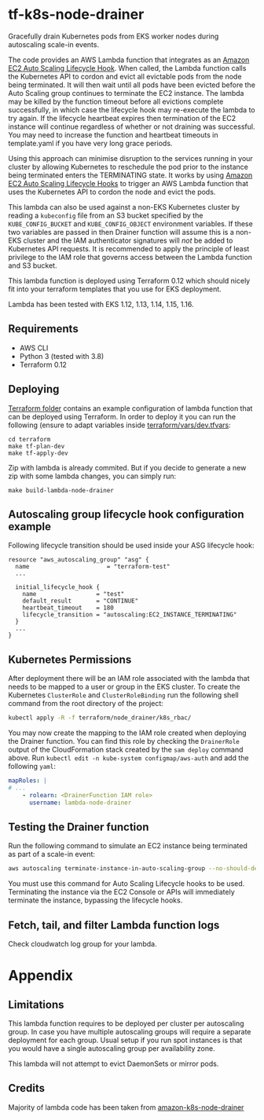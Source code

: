 # tf-k8s-node-drainer
Gracefully drain Kubernetes pods from EKS worker nodes during autoscaling scale-in events.

The code provides an AWS Lambda function that integrates as an [Amazon EC2 Auto
Scaling Lifecycle Hook](https://docs.aws.amazon.com/autoscaling/ec2/userguide/lifecycle-hooks.html).
When called, the Lambda function calls the Kubernetes API to cordon and evict all evictable pods from the node being 
terminated. It will then wait until all pods have been evicted before the Auto Scaling group continues to terminate the
EC2 instance. The lambda may be killed by the function timeout before all evictions complete successfully, in which case
the lifecycle hook may re-execute the lambda to try again. If the lifecycle heartbeat expires then termination of the EC2
instance will continue regardless of whether or not draining was successful. You may need to increase the function and
heartbeat timeouts in template.yaml if you have very long grace periods.

Using this approach can minimise disruption to the services running in your cluster by allowing Kubernetes to 
reschedule the pod prior to the instance being terminated enters the TERMINATING state. It works by using 
[Amazon EC2 Auto Scaling Lifecycle Hooks](https://docs.aws.amazon.com/autoscaling/ec2/userguide/lifecycle-hooks.html)
to trigger an AWS Lambda function that uses the Kubernetes API to cordon the node and evict the pods.

This lambda can also be used against a non-EKS Kubernetes cluster by reading a `kubeconfig` file from an S3 bucket
specified by the `KUBE_CONFIG_BUCKET` and `KUBE_CONFIG_OBJECT` environment variables. If these two variables are passed 
in then Drainer function will assume this is a non-EKS cluster and the IAM authenticator signatures will _not_ be added 
to Kubernetes API requests. It is recommended to apply the principle of least privilege to the IAM role that governs
access between the Lambda function and S3 bucket.

This lambda function is deployed using Terraform 0.12 which should nicely fit into your terraform templates that you use for EKS deployment.

Lambda has been tested with EKS 1.12, 1.13, 1.14, 1.15, 1.16.

## Requirements

* AWS CLI
* Python 3 (tested with 3.8)
* Terraform 0.12

## Deploying

[Terraform folder](./terraform) contains an example configuration of lambda function that can be deployed using Terraform. In order to deploy it you can run the following (ensure to adapt variables inside [terraform/vars/dev.tfvars](./terraform/vars/dev.tfvars):

```
cd terraform
make tf-plan-dev
make tf-apply-dev
```

Zip with lambda is already commited. But if you decide to generate a new zip with some lambda changes, you can simply run:

```
make build-lambda-node-drainer
```

## Autoscaling group lifecycle hook configuration example

Following lifecycle transition should be used inside your ASG lifecycle hook:

```
resource "aws_autoscaling_group" "asg" {
  name                      = "terraform-test"
  ...

  initial_lifecycle_hook {
    name                 = "test"
    default_result       = "CONTINUE"
    heartbeat_timeout    = 180
    lifecycle_transition = "autoscaling:EC2_INSTANCE_TERMINATING"
  }
  ...
}
```

## Kubernetes Permissions

After deployment there will be an IAM role associated with the lambda that needs to be mapped to a user or group in 
the EKS cluster. To create the Kubernetes `ClusterRole` and `ClusterRoleBinding` run the following shell command from the root 
directory of the project:

```bash
kubectl apply -R -f terraform/node_drainer/k8s_rbac/
```

You may now create the mapping to the IAM role created when deploying the Drainer function. 
You can find this role by checking the `DrainerRole` output of the CloudFormation stack created by the `sam deploy`
command above. Run `kubectl edit -n kube-system configmap/aws-auth` and add the following `yaml`:

```yaml
mapRoles: | 
# ...
    - rolearn: <DrainerFunction IAM role>
      username: lambda-node-drainer
```

## Testing the Drainer function

Run the following command to simulate an EC2 instance being terminated as part of a scale-in event:

```bash
aws autoscaling terminate-instance-in-auto-scaling-group --no-should-decrement-desired-capacity --instance-id <instance-id>
```

You must use this command for Auto Scaling Lifecycle hooks to be used. Terminating the instance via the EC2 Console or APIs will immediately terminate the instance, bypassing the lifecycle hooks.

## Fetch, tail, and filter Lambda function logs

Check cloudwatch log group for your lambda.

# Appendix

## Limitations

This lambda function requires to be deployed per cluster per autoscaling group. In case you have multiple autoscaling groups will require a separate deployment for each group. Usual setup if you run spot instances is that you would have a single autoscaling group per availability zone.

This lambda will not attempt to evict DaemonSets or mirror pods.

## Credits

Majority of lambda code has been taken from [amazon-k8s-node-drainer](https://github.com/aws-samples/amazon-k8s-node-drainer)